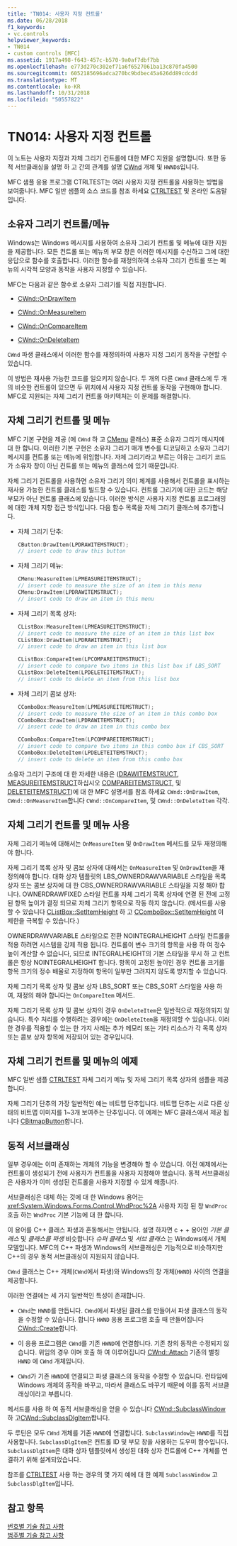 ```yaml
---
title: 'TN014: 사용자 지정 컨트롤'
ms.date: 06/28/2018
f1_keywords:
- vc.controls
helpviewer_keywords:
- TN014
- custom controls [MFC]
ms.assetid: 1917a498-f643-457c-b570-9a0af7dbf7bb
ms.openlocfilehash: e773d270c302ef71a6f6527061ba13c870fa4500
ms.sourcegitcommit: 6052185696adca270bc9bdbec45a626dd89cdcdd
ms.translationtype: MT
ms.contentlocale: ko-KR
ms.lasthandoff: 10/31/2018
ms.locfileid: "50557822"
---
```

# <a name="tn014-custom-controls"></a>TN014: 사용자 지정 컨트롤

이 노트는 사용자 지정과 자체 그리기 컨트롤에 대한 MFC 지원을 설명합니다. 또한 동적 서브클래싱을 설명 하 고 간의 관계를 설명 [CWnd](../mfc/reference/cwnd-class.md) 개체 및 `HWND`s입니다.

MFC 샘플 응용 프로그램 CTRLTEST는 여러 사용자 지정 컨트롤을 사용하는 방법을 보여줍니다. MFC 일반 샘플의 소스 코드를 참조 하세요 [CTRLTEST](../visual-cpp-samples.md) 및 온라인 도움말입니다.

## <a name="owner-draw-controlsmenus"></a>소유자 그리기 컨트롤/메뉴

Windows는 Windows 메시지를 사용하여 소유자 그리기 컨트롤 및 메뉴에 대한 지원을 제공합니다. 모든 컨트롤 또는 메뉴의 부모 창은 이러한 메시지를 수신하고 그에 대한 응답으로 함수를 호출합니다. 이러한 함수를 재정의하여 소유자 그리기 컨트롤 또는 메뉴의 시각적 모양과 동작을 사용자 지정할 수 있습니다.

MFC는 다음과 같은 함수로 소유자 그리기를 직접 지원합니다.

- [CWnd::OnDrawItem](../mfc/reference/cwnd-class.md#ondrawitem)

- [CWnd::OnMeasureItem](../mfc/reference/cwnd-class.md#onmeasureitem)

- [CWnd::OnCompareItem](../mfc/reference/cwnd-class.md#oncompareitem)

- [CWnd::OnDeleteItem](../mfc/reference/cwnd-class.md#ondeleteitem)

`CWnd` 파생 클래스에서 이러한 함수를 재정의하여 사용자 지정 그리기 동작을 구현할 수 있습니다.

이 방법은 재사용 가능한 코드를 일으키지 않습니다. 두 개의 다른 `CWnd` 클래스에 두 개의 비슷한 컨트롤이 있으면 두 위치에서 사용자 지정 컨트롤 동작을 구현해야 합니다. MFC로 지원되는 자체 그리기 컨트롤 아키텍처는 이 문제를 해결합니다.

## <a name="self-draw-controls-and-menus"></a>자체 그리기 컨트롤 및 메뉴

MFC 기본 구현을 제공 (에 `CWnd` 하 고 [CMenu](../mfc/reference/cmenu-class.md) 클래스) 표준 소유자 그리기 메시지에 대 한 합니다. 이러한 기본 구현은 소유자 그리기 매개 변수를 디코딩하고 소유자 그리기 메시지를 컨트롤 또는 메뉴에 위임합니다. 자체 그리기라고 부르는 이유는 그리기 코드가 소유자 창이 아닌 컨트롤 또는 메뉴의 클래스에 있기 때문입니다.

자체 그리기 컨트롤을 사용하면 소유자 그리기 의미 체계를 사용해서 컨트롤을 표시하는 재사용 가능한 컨트롤 클래스를 빌드할 수 있습니다. 컨트롤 그리기에 대한 코드는 해당 부모가 아닌 컨트롤 클래스에 있습니다. 이러한 방식은 사용자 지정 컨트롤 프로그래밍에 대한 개체 지향 접근 방식입니다. 다음 함수 목록을 자체 그리기 클래스에 추가합니다.

- 자체 그리기 단추:

    ```cpp
    CButton:DrawItem(LPDRAWITEMSTRUCT);
    // insert code to draw this button
    ```

- 자체 그리기 메뉴:

    ```cpp
    CMenu:MeasureItem(LPMEASUREITEMSTRUCT);
    // insert code to measure the size of an item in this menu
    CMenu:DrawItem(LPDRAWITEMSTRUCT);
    // insert code to draw an item in this menu
    ```

- 자체 그리기 목록 상자:

    ```cpp
    CListBox:MeasureItem(LPMEASUREITEMSTRUCT);
    // insert code to measure the size of an item in this list box
    CListBox:DrawItem(LPDRAWITEMSTRUCT);
    // insert code to draw an item in this list box

    CListBox:CompareItem(LPCOMPAREITEMSTRUCT);
    // insert code to compare two items in this list box if LBS_SORT
    CListBox:DeleteItem(LPDELETEITEMSTRUCT);
    // insert code to delete an item from this list box
    ```

- 자체 그리기 콤보 상자:

    ```cpp
    CComboBox:MeasureItem(LPMEASUREITEMSTRUCT);
    // insert code to measure the size of an item in this combo box
    CComboBox:DrawItem(LPDRAWITEMSTRUCT);
    // insert code to draw an item in this combo box

    CComboBox:CompareItem(LPCOMPAREITEMSTRUCT);
    // insert code to compare two items in this combo box if CBS_SORT
    CComboBox:DeleteItem(LPDELETEITEMSTRUCT);
    // insert code to delete an item from this combo box
    ```

소유자 그리기 구조에 대 한 자세한 내용은 ([DRAWITEMSTRUCT](../mfc/reference/drawitemstruct-structure.md), [MEASUREITEMSTRUCT](../mfc/reference/measureitemstruct-structure.md)하십시오 [COMPAREITEMSTRUCT](../mfc/reference/compareitemstruct-structure.md), 및 [DELETEITEMSTRUCT](../mfc/reference/deleteitemstruct-structure.md))에 대 한 MFC 설명서를 참조 하세요 `CWnd::OnDrawItem`, `CWnd::OnMeasureItem`합니다 `CWnd::OnCompareItem`, 및 `CWnd::OnDeleteItem` 각각.

## <a name="using-self-draw-controls-and-menus"></a>자체 그리기 컨트롤 및 메뉴 사용

자체 그리기 메뉴에 대해서는 `OnMeasureItem` 및 `OnDrawItem` 메서드를 모두 재정의해야 합니다.

자체 그리기 목록 상자 및 콤보 상자에 대해서는 `OnMeasureItem` 및 `OnDrawItem`을 재정의해야 합니다. 대화 상자 템플릿의 LBS_OWNERDRAWVARIABLE 스타일을 목록 상자 또는 콤보 상자에 대 한 CBS_OWNERDRAWVARIABLE 스타일을 지정 해야 합니다. OWNERDRAWFIXED 스타일 컨트롤 자체 그리기 목록 상자에 연결 된 전에 고정 된 항목 높이가 결정 되므로 자체 그리기 항목으로 작동 하지 않습니다. (메서드를 사용할 수 있습니다 [CListBox::SetItemHeight](../mfc/reference/clistbox-class.md#setitemheight) 하 고 [CComboBox::SetItemHeight](../mfc/reference/ccombobox-class.md#setitemheight) 이 제한을 극복할 수 있습니다.)

OWNERDRAWVARIABLE 스타일으로 전환 NOINTEGRALHEIGHT 스타일 컨트롤을 적용 하려면 시스템을 강제 적용 됩니다. 컨트롤이 변수 크기의 항목을 사용 하 여 정수 높이 계산할 수 없습니다, 되므로 INTEGRALHEIGHT의 기본 스타일을 무시 하 고 컨트롤은 항상 NOINTEGRALHEIGHT 합니다. 항목이 고정된 높이인 경우 컨트롤 크기를 항목 크기의 정수 배율로 지정하여 항목이 일부만 그려지지 않도록 방지할 수 있습니다.

자체 그리기 목록 상자 및 콤보 상자 LBS_SORT 또는 CBS_SORT 스타일을 사용 하 여, 재정의 해야 합니다는 `OnCompareItem` 메서드.

자체 그리기 목록 상자 및 콤보 상자의 경우 `OnDeleteItem`은 일반적으로 재정의되지 않습니다. 특수 처리를 수행하려는 경우에는 `OnDeleteItem`을 재정의할 수 있습니다. 이러한 경우를 적용할 수 있는 한 가지 사례는 추가 메모리 또는 기타 리소스가 각 목록 상자 또는 콤보 상자 항목에 저장되어 있는 경우입니다.

## <a name="examples-of-self-drawing-controls-and-menus"></a>자체 그리기 컨트롤 및 메뉴의 예제

MFC 일반 샘플 [CTRLTEST](../visual-cpp-samples.md) 자체 그리기 메뉴 및 자체 그리기 목록 상자의 샘플을 제공 합니다.

자체 그리기 단추의 가장 일반적인 예는 비트맵 단추입니다. 비트맵 단추는 서로 다른 상태의 비트맵 이미지를 1~3개 보여주는 단추입니다. 이 예제는 MFC 클래스에서 제공 됩니다 [CBitmapButton](../mfc/reference/cbitmapbutton-class.md)합니다.

## <a name="dynamic-subclassing"></a>동적 서브클래싱

일부 경우에는 이미 존재하는 개체의 기능을 변경해야 할 수 있습니다. 이전 예제에서는 컨트롤이 생성되기 전에 사용자가 컨트롤을 사용자 지정해야 했습니다. 동적 서브클래싱은 사용자가 이미 생성된 컨트롤을 사용자 지정할 수 있게 해줍니다.

서브클래싱은 대체 하는 것에 대 한 Windows 용어는 <xref:System.Windows.Forms.Control.WndProc%2A> 사용자 지정 된 창 `WndProc` 호출 하는 `WndProc` 기본 기능에 대 한 합니다.

이 용어를 C++ 클래스 파생과 혼동해서는 안됩니다. 설명 하자면 c + + 용어인 *기본 클래스* 및 *클래스를 파생* 비슷합니다 *슈퍼 클래스* 및 *서브 클래스* 는 Windows에서 개체 모델입니다. MFC의 C++ 파생과 Windows의 서브클래싱은 기능적으로 비슷하지만 C++의 경우 동적 서브클래싱이 지원되지 않습니다.

`CWnd` 클래스는 C++ 개체(`CWnd`에서 파생)와 Windows의 창 개체(`HWND`) 사이의 연결을 제공합니다.

이러한 연결에는 세 가지 일반적인 특성이 존재합니다.

- `CWnd`는 `HWND`를 만듭니다. `CWnd`에서 파생된 클래스를 만들어서 파생 클래스의 동작을 수정할 수 있습니다. 합니다 `HWND` 응용 프로그램 호출 때 만들어집니다 [CWnd::Create](../mfc/reference/cwnd-class.md#create)합니다.

- 이 응용 프로그램은 `CWnd`를 기존 `HWND`에 연결합니다. 기존 창의 동작은 수정되지 않습니다. 위임의 경우 이며 호출 하 여 이루어집니다 [CWnd::Attach](../mfc/reference/cwnd-class.md#attach) 기존의 별칭 `HWND` 에 `CWnd` 개체입니다.

- `CWnd`가 기존 `HWND`에 연결되고 파생 클래스의 동작을 수정할 수 있습니다. 런타임에 Windows 개체의 동작을 바꾸고, 따라서 클래스도 바꾸기 때문에 이를 동적 서브클래싱이라고 부릅니다.

메서드를 사용 하 여 동적 서브클래싱을 얻을 수 있습니다 [CWnd::SubclassWindow](../mfc/reference/cwnd-class.md#subclasswindow) 하 고[CWnd::SubclassDlgItem](../mfc/reference/cwnd-class.md#subclassdlgitem)합니다.

두 루틴은 모두 `CWnd` 개체를 기존 `HWND`에 연결합니다. `SubclassWindow`는 `HWND`를 직접 사용합니다. `SubclassDlgItem`은 컨트롤 ID 및 부모 창을 사용하는 도우미 함수입니다. `SubclassDlgItem`은 대화 상자 템플릿에서 생성된 대화 상자 컨트롤에 C++ 개체를 연결하기 위해 설계되었습니다.

참조를 [CTRLTEST](../visual-cpp-samples.md) 사용 하는 경우의 몇 가지 예에 대 한 예제 `SubclassWindow` 고 `SubclassDlgItem`입니다.

## <a name="see-also"></a>참고 항목

[번호별 기술 참고 사항](../mfc/technical-notes-by-number.md)<br/>
[범주별 기술 참고 사항](../mfc/technical-notes-by-category.md)
